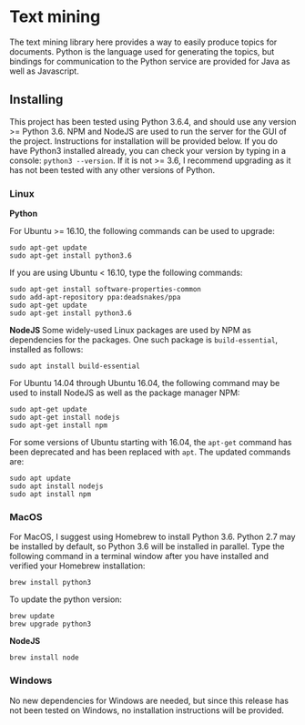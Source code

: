 # Text mining
The text mining library here provides a way to easily produce topics for documents. Python is the language used for generating the topics, but bindings for communication to the Python service are provided for Java as well as Javascript.

## Installing
This project has been tested using Python 3.6.4, and should use any version >= Python 3.6. NPM and NodeJS are used to run the server for the GUI of the project. Instructions for installation will be provided below. If you do have Python3 installed already, you can check your version by typing in a console: `python3 --version`. If it is not >= 3.6, I recommend upgrading as it has not been tested with any other versions of Python.

### Linux
<b> Python </b>

For Ubuntu >= 16.10, the following commands can be used to upgrade:
```
sudo apt-get update
sudo apt-get install python3.6
```

If you are using Ubuntu < 16.10, type the following commands:
```
sudo apt-get install software-properties-common
sudo add-apt-repository ppa:deadsnakes/ppa
sudo apt-get update
sudo apt-get install python3.6
```

<b> NodeJS </b>
Some widely-used Linux packages are used by NPM as dependencies for the packages. One such package is `build-essential`, installed as follows:
```
sudo apt install build-essential
```

For Ubuntu 14.04 through Ubuntu 16.04, the following command may be used to install NodeJS as well as the package manager NPM:
```
sudo apt-get update
sudo apt-get install nodejs
sudo apt-get install npm
```

For some versions of Ubuntu starting with 16.04, the `apt-get` command has been deprecated and has been replaced with `apt`. The updated commands are:
```
sudo apt update
sudo apt install nodejs
sudo apt install npm
```


### MacOS
For MacOS, I suggest using Homebrew to install Python 3.6. Python 2.7 may be installed by default, so Python 3.6 will be installed in parallel. Type the following command in a terminal window after you have installed and verified your Homebrew installation:

```
brew install python3
```

To update the python version:

```
brew update
brew upgrade python3
```

<b> NodeJS </b>
```
brew install node
```

### Windows
No new dependencies for Windows are needed, but since this release has not been tested on Windows, no installation instructions will be provided.
